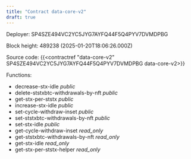 ```yaml
---
title: "Contract data-core-v2"
draft: true
---
```

Deployer: SP4SZE494VC2YC5JYG7AYFQ44F5Q4PYV7DVMDPBG


 



Block height: 489238 (2025-01-20T18:06:26.000Z)

Source code: {{<contractref "data-core-v2" SP4SZE494VC2YC5JYG7AYFQ44F5Q4PYV7DVMDPBG data-core-v2>}}

Functions:

* decrease-stx-idle _public_
* delete-ststxbtc-withdrawals-by-nft _public_
* get-stx-per-ststx _public_
* increase-stx-idle _public_
* set-cycle-withdraw-inset _public_
* set-ststxbtc-withdrawals-by-nft _public_
* set-stx-idle _public_
* get-cycle-withdraw-inset _read_only_
* get-ststxbtc-withdrawals-by-nft _read_only_
* get-stx-idle _read_only_
* get-stx-per-ststx-helper _read_only_
